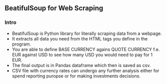 <h2>BeatifulSoup for Web Scraping</h2>
<h3>Intro</h3>
<ul>
  <li>BeatifulSoup is Python library for literally scraping data from a webpage.</li>
  <li>It extracts all data you need from the HTML tags you define in the program.</li>
  <li>You are able to define BASE CURRENCY agains QUOTE CURRENCY f.e. EUR against USD to see how many USD you would need to pay for 1 EUR.</li>
  <li>The final output is in Pandas dataframe which then is saved as csv.</li>
  <li>CSV file with currency rates can undergo any further analysis either for spend reporting puropse or for making investments decisions.</li>
</ul>
